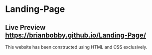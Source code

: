 # Landing-Page

## Live Preview https://brianbobby.github.io/Landing-Page/

This website has been constructed using HTML and CSS exclusively.
